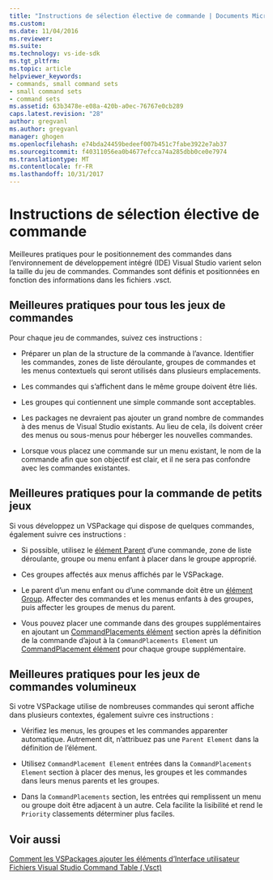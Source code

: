 ```yaml
---
title: "Instructions de sélection élective de commande | Documents Microsoft"
ms.custom: 
ms.date: 11/04/2016
ms.reviewer: 
ms.suite: 
ms.technology: vs-ide-sdk
ms.tgt_pltfrm: 
ms.topic: article
helpviewer_keywords:
- commands, small command sets
- small command sets
- command sets
ms.assetid: 63b3478e-e08a-420b-a0ec-76767e0cb289
caps.latest.revision: "28"
author: gregvanl
ms.author: gregvanl
manager: ghogen
ms.openlocfilehash: e74bda24459bedeef007b451c7fabe3922e7ab37
ms.sourcegitcommit: f40311056ea0b4677efcca74a285dbb0ce0e7974
ms.translationtype: MT
ms.contentlocale: fr-FR
ms.lasthandoff: 10/31/2017
---
```

# <a name="command-placement-guidelines"></a>Instructions de sélection élective de commande
Meilleures pratiques pour le positionnement des commandes dans l’environnement de développement intégré (IDE) Visual Studio varient selon la taille du jeu de commandes. Commandes sont définis et positionnées en fonction des informations dans les fichiers .vsct.  
  
## <a name="best-practices-for-all-command-sets"></a>Meilleures pratiques pour tous les jeux de commandes  
 Pour chaque jeu de commandes, suivez ces instructions :  
  
-   Préparer un plan de la structure de la commande à l’avance. Identifier les commandes, zones de liste déroulante, groupes de commandes et les menus contextuels qui seront utilisés dans plusieurs emplacements.  
  
-   Les commandes qui s’affichent dans le même groupe doivent être liés.  
  
-   Les groupes qui contiennent une simple commande sont acceptables.  
  
-   Les packages ne devraient pas ajouter un grand nombre de commandes à des menus de Visual Studio existants. Au lieu de cela, ils doivent créer des menus ou sous-menus pour héberger les nouvelles commandes.  
  
-   Lorsque vous placez une commande sur un menu existant, le nom de la commande afin que son objectif est clair, et il ne sera pas confondre avec les commandes existantes.  
  
## <a name="best-practices-for-small-command-sets"></a>Meilleures pratiques pour la commande de petits jeux  
 Si vous développez un VSPackage qui dispose de quelques commandes, également suivre ces instructions :  
  
-   Si possible, utilisez le [élément Parent](../../extensibility/parent-element.md) d’une commande, zone de liste déroulante, groupe ou menu enfant à placer dans le groupe approprié.  
  
-   Ces groupes affectés aux menus affichés par le VSPackage.  
  
-   Le parent d’un menu enfant ou d’une commande doit être un [élément Group](../../extensibility/group-element.md). Affecter des commandes et les menus enfants à des groupes, puis affecter les groupes de menus du parent.  
  
-   Vous pouvez placer une commande dans des groupes supplémentaires en ajoutant un [CommandPlacements élément](../../extensibility/commandplacements-element.md) section après la définition de la commande d’ajout à la `CommandPlacements Element` un [CommandPlacement élément](../../extensibility/commandplacement-element.md) pour chaque groupe supplémentaire.  
  
## <a name="best-practices-for-large-command-sets"></a>Meilleures pratiques pour les jeux de commandes volumineux  
 Si votre VSPackage utilise de nombreuses commandes qui seront affiche dans plusieurs contextes, également suivre ces instructions :  
  
-   Vérifiez les menus, les groupes et les commandes apparenter automatique. Autrement dit, n’attribuez pas une `Parent Element` dans la définition de l’élément.  
  
-   Utilisez `CommandPlacement Element` entrées dans la `CommandPlacements Element` section à placer des menus, les groupes et les commandes dans leurs menus parents et les groupes.  
  
-   Dans la `CommandPlacements` section, les entrées qui remplissent un menu ou groupe doit être adjacent à un autre. Cela facilite la lisibilité et rend le `Priority` classements déterminer plus faciles.  
  
## <a name="see-also"></a>Voir aussi  
 [Comment les VSPackages ajouter les éléments d’Interface utilisateur](../../extensibility/internals/how-vspackages-add-user-interface-elements.md)   
 [Fichiers Visual Studio Command Table (.Vsct)](../../extensibility/internals/visual-studio-command-table-dot-vsct-files.md)